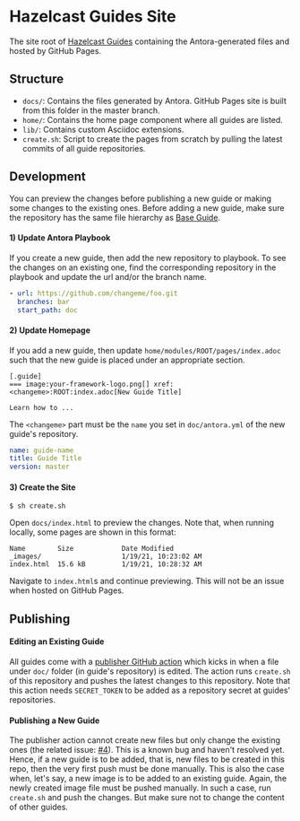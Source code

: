 # Hazelcast Guides Site

The site root of [Hazelcast Guides](https://guides.hazelcast.org) containing the Antora-generated
files and hosted by GitHub Pages.

## Structure

- `docs/`: Contains the files generated by Antora. GitHub Pages site is built from this folder in the master branch.
- `home/`: Contains the home page component where all guides are listed.
- `lib/`: Contains custom Asciidoc extensions.
- `create.sh`: Script to create the pages from scratch by pulling the latest commits of all guide repositories.

## Development

You can preview the changes before publishing a new guide or making some changes to the existing ones. Before adding a 
new guide, make sure the repository has the same file hierarchy as 
[Base Guide](https://github.com/hazelcast-guides/base-guide).

#### 1) Update Antora Playbook

If you create a new guide, then add the new repository to playbook. To see the changes on an existing one, find
the corresponding repository in the playbook and update the url and/or the branch name.

```yaml
- url: https://github.com/changeme/foo.git
  branches: bar
  start_path: doc
```

#### 2) Update Homepage

If you add a new guide, then update `home/modules/ROOT/pages/index.adoc` such that the new guide is placed under an
appropriate section. 

```
[.guide]
=== image:your-framework-logo.png[] xref:<changeme>:ROOT:index.adoc[New Guide Title]

Learn how to ...
```

The `<changeme>` part must be the `name` you set in `doc/antora.yml` of the new guide's
repository.

```yaml
name: guide-name
title: Guide Title
version: master
```

#### 3) Create the Site

```shell script
$ sh create.sh
```

Open `docs/index.html` to preview the changes. Note that, when running locally, some pages are shown in this format:

```
Name        Size            Date Modified
_images/                    1/19/21, 10:23:02 AM
index.html  15.6 kB         1/19/21, 10:28:32 AM
```

Navigate to `index.html`s and continue previewing. This will not be an issue when hosted on GitHub Pages.


## Publishing

#### Editing an Existing Guide

All guides come with a [publisher GitHub action](https://github.com/hazelcast-guides/base-guide/blob/master/.github/workflows/guide-website-update.yml)
which kicks in when a file under `doc/` folder (in guide's repository) is edited. The action runs `create.sh` of this
repository and pushes the latest changes to this repository. Note that this action needs `SECRET_TOKEN` to be added as
a repository secret at guides' repositories.

#### Publishing a New Guide

The publisher action cannot create new files but only change the existing ones (the related issue: [#4](https://github.com/hazelcast-guides/guides-site/issues/4)).
This is a known bug and haven't resolved yet. Hence, if a new guide is to be added, that is, new files to be created in
this repo, then the very first push must be done manually. This is also the case when, let's say, a new image is to be
added to an existing guide. Again, the newly created image file must be pushed manually. In such a case, run `create.sh`
and push the changes. But make sure not to change the content of other guides. 
